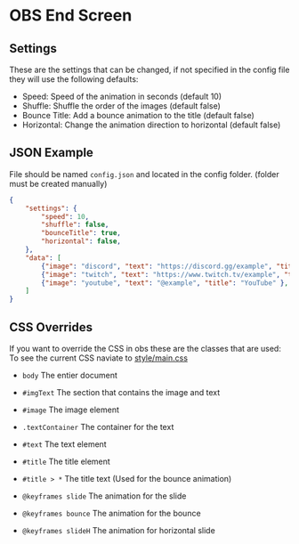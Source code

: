 # OBS End Screen

## Settings
These are the settings that can be changed, if not specified in the config file they will use the following defaults:

- Speed: Speed of the animation in seconds (default 10)
- Shuffle: Shuffle the order of the images (default false)
- Bounce Title: Add a bounce animation to the title (default false)
- Horizontal: Change the animation direction to horizontal (default false)

## JSON Example
File should be named `config.json` and located in the config folder. (folder must be created manually)
```json
{
    "settings": {
        "speed": 10,
        "shuffle": false,
        "bounceTitle": true,
        "horizontal": false,
    },
    "data": [
        {"image": "discord", "text": "https://discord.gg/example", "title": "Discord"},
        {"image": "twitch", "text": "https://www.twitch.tv/example", "title": "Twitch"},
        {"image": "youtube", "text": "@example", "title": "YouTube" },
    ]
}
```
## CSS Overrides
If you want to override the CSS in obs these are the classes that are used:
To see the current CSS naviate to [style/main.css](./style/main.css)

- `body` The entier document
- `#imgText` The section that contains the image and text
- `#image` The image element
- `.textContainer` The container for the text
- `#text` The text element
- `#title` The title element
- `#title > *` The title text (Used for the bounce animation)

- `@keyframes slide` The animation for the slide
- `@keyframes bounce` The animation for the bounce
- `@keyframes slideH` The animation for horizontal slide